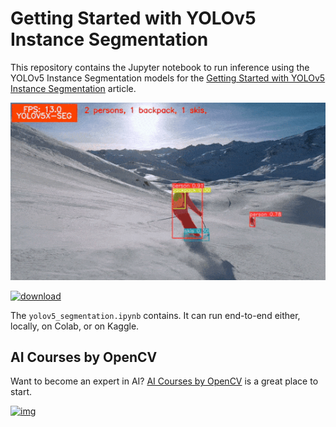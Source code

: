 # Getting Started with YOLOv5 Instance Segmentation

This repository contains the Jupyter notebook to run inference using the YOLOv5 Instance Segmentation models for the [Getting Started with YOLOv5 Instance Segmentation](https://learnopencv.com/getting-started-with-yolov5-instance-segmentation/) article.

![](readme_images/yolov5-instance-segmentation-example-output.gif)

[<img src="https://learnopencv.com/wp-content/uploads/2022/07/download-button-e1657285155454.png" alt="download" width="200">](https://www.dropbox.com/scl/fo/re1axjki4dxoz3e74raa7/h?dl=1&rlkey=u5nnfhqrx1kmxgltsqi3a816r)

The `yolov5_segmentation.ipynb` contains. It can run end-to-end either, locally, on Colab, or on Kaggle.

## AI Courses by OpenCV

Want to become an expert in AI? [AI Courses by OpenCV](https://opencv.org/courses/) is a great place to start.

[![img](https://learnopencv.com/wp-content/uploads/2023/01/AI-Courses-By-OpenCV-Github.png)](https://opencv.org/courses/)